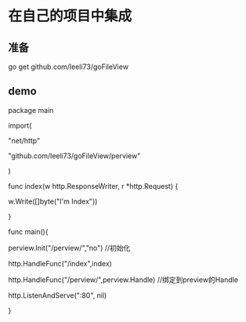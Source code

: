 在自己的项目中集成
==================

准备
----

go get github.com/leeli73/goFileView

demo
----

package main

import(

"net/http"

"github.com/leeli73/goFileView/perview"

)

func index(w http.ResponseWriter, r \*http.Request) {

w.Write([]byte("I'm Index"))

}

func main(){

perview.Init("/perview/","no") //初始化

http.HandleFunc("/index",index)

http.HandleFunc("/perview/",perview.Handle) //绑定到preview的Handle

http.ListenAndServe(":80", nil)

}